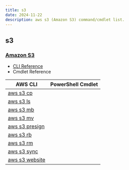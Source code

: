```yaml
---
title: s3
date: 2024-11-22
description: aws s3 (Amazon S3) command/cmdlet list.
---
```


## s3

### [Amazon S3](https://aws.amazon.com/s3/)

* [CLI Reference](https://awscli.amazonaws.com/v2/documentation/api/latest/reference/s3/index.html)
* Cmdlet Reference

|AWS CLI|PowerShell Cmdlet|
|----|----|
|[aws s3 cp](https://awscli.amazonaws.com/v2/documentation/api/latest/reference/s3/cp.html)||
|[aws s3 ls](https://awscli.amazonaws.com/v2/documentation/api/latest/reference/s3/ls.html)||
|[aws s3 mb](https://awscli.amazonaws.com/v2/documentation/api/latest/reference/s3/mb.html)||
|[aws s3 mv](https://awscli.amazonaws.com/v2/documentation/api/latest/reference/s3/mv.html)||
|[aws s3 presign](https://awscli.amazonaws.com/v2/documentation/api/latest/reference/s3/presign.html)||
|[aws s3 rb](https://awscli.amazonaws.com/v2/documentation/api/latest/reference/s3/rb.html)||
|[aws s3 rm](https://awscli.amazonaws.com/v2/documentation/api/latest/reference/s3/rm.html)||
|[aws s3 sync](https://awscli.amazonaws.com/v2/documentation/api/latest/reference/s3/sync.html)||
|[aws s3 website](https://awscli.amazonaws.com/v2/documentation/api/latest/reference/s3/website.html)||

